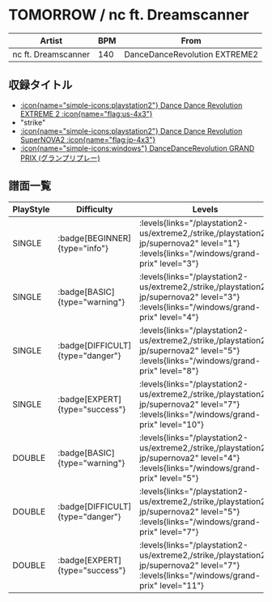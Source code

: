 # TOMORROW / nc ft. Dreamscanner

|Artist|BPM|From|
|------|---|----|
|nc ft. Dreamscanner|140|DanceDanceRevolution EXTREME2|

## 収録タイトル

- [:icon{name="simple-icons:playstation2"} Dance Dance Revolution EXTREME 2 :icon{name="flag:us-4x3"}](/playstation2-us/extreme2)
- "strike"
- [:icon{name="simple-icons:playstation2"} Dance Dance Revolution SuperNOVA2 :icon{name="flag:jp-4x3"}](/playstation2-jp/supernova2)
- [:icon{name="simple-icons:windows"} DanceDanceRevolution GRAND PRIX (グランプリプレー)](/windows/grand-prix)

## 譜面一覧

|PlayStyle|Difficulty|Levels|Notes|Movie|
|---------|----------|------|-----|-----|
|SINGLE| :badge[BEGINNER]{type="info"}| :levels{links="/playstation2-us/extreme2,/strike,/playstation2-jp/supernova2" level="1"} :levels{links="/windows/grand-prix" level="3"}|91/1||
|SINGLE| :badge[BASIC]{type="warning"}| :levels{links="/playstation2-us/extreme2,/strike,/playstation2-jp/supernova2" level="3"} :levels{links="/windows/grand-prix" level="4"}|124/16||
|SINGLE| :badge[DIFFICULT]{type="danger"}| :levels{links="/playstation2-us/extreme2,/strike,/playstation2-jp/supernova2" level="5"} :levels{links="/windows/grand-prix" level="8"}|212/3||
|SINGLE| :badge[EXPERT]{type="success"}| :levels{links="/playstation2-us/extreme2,/strike,/playstation2-jp/supernova2" level="7"} :levels{links="/windows/grand-prix" level="10"}|290/10||
|DOUBLE| :badge[BASIC]{type="warning"}| :levels{links="/playstation2-us/extreme2,/strike,/playstation2-jp/supernova2" level="4"} :levels{links="/windows/grand-prix" level="5"}|140/15||
|DOUBLE| :badge[DIFFICULT]{type="danger"}| :levels{links="/playstation2-us/extreme2,/strike,/playstation2-jp/supernova2" level="5"} :levels{links="/windows/grand-prix" level="7"}|214/11||
|DOUBLE| :badge[EXPERT]{type="success"}| :levels{links="/playstation2-us/extreme2,/strike,/playstation2-jp/supernova2" level="7"} :levels{links="/windows/grand-prix" level="11"}|285/11||

